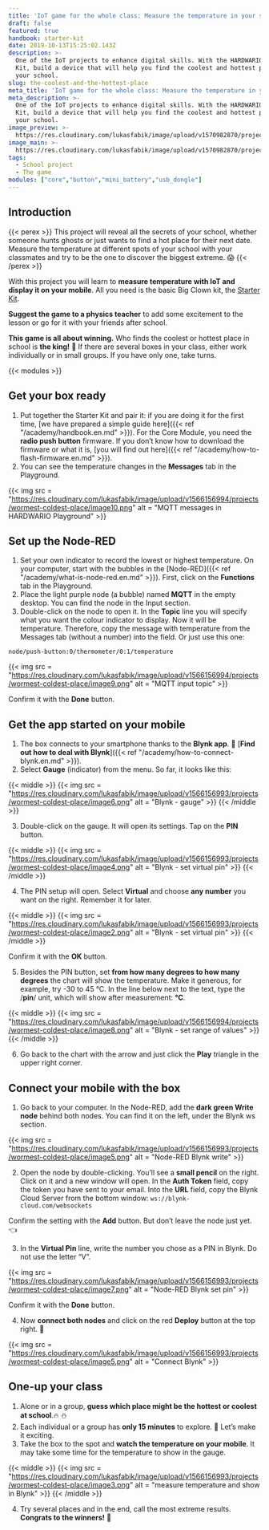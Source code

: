 ```yaml
---
title: 'IoT game for the whole class: Measure the temperature in your school'
draft: false
featured: true
handbook: starter-kit
date: 2019-10-13T15:25:02.143Z
description: >-
  One of the IoT projects to enhance digital skills. With the HARDWARIO Starter
  Kit, build a device that will help you find the coolest and hottest place in
  your school.
slug: the-coolest-and-the-hottest-place
meta_title: 'IoT game for the whole class: Measure the temperature in your school'
meta_description: >-
  One of the IoT projects to enhance digital skills. With the HARDWARIO Starter
  Kit, build a device that will help you find the coolest and hottest place in
  your school.
image_preview: >-
  https://res.cloudinary.com/lukasfabik/image/upload/v1570982870/projects/wormest-coldest-place/7-ilustrace-zmer-nejteplejsi-misto-ve-skole.png
image_main: >-
  https://res.cloudinary.com/lukasfabik/image/upload/v1570982870/projects/wormest-coldest-place/7-ilustrace-zmer-nejteplejsi-misto-ve-skole.png
tags:
  - School project
  - The game
modules: ["core","button","mini_battery","usb_dongle"]
---
```

## Introduction

{{< perex >}}
 This project will reveal all the secrets of your school, whether someone hunts ghosts or just wants to find a hot place for their next date. Measure the temperature at different spots of your school with your classmates and try to be the one to discover the biggest extreme. 😱
{{< /perex >}}

With this project you will learn to **measure temperature with IoT and display it on your mobile**. All you need is the basic Big Clown kit, the [Starter Kit](https://shop.hardwario.com/starter-kit/).

**Suggest the game to a physics teacher** to add some excitement to the lesson or go for it with your friends after school.

**This game is all about winning.** Who finds the coolest or hottest place in school is **the king!** 👑 If there are several boxes in your class, either work individually or in  small groups. If you have only one, take turns.

{{< modules >}}

## Get your box ready

1. Put together the Starter Kit and pair it: if you are doing it for the first time, [we have prepared a simple guide here]({{< ref "/academy/handbook.en.md" >}}). For the Core Module, you need the **radio push button** firmware. If you don’t know how to download the firmware or what it is, [you will find out here]({{< ref "/academy/how-to-flash-firmware.en.md" >}}).
2. You can see the temperature changes in the **Messages** tab in the Playground.

{{< img src = "https://res.cloudinary.com/lukasfabik/image/upload/v1566156994/projects/wormest-coldest-place/image10.png" alt = "MQTT messages in HARDWARIO Playground" >}}

## Set up the Node-RED

1. Set your own indicator to record the lowest or highest temperature. On your computer, start with the bubbles in the [Node-RED]({{< ref "/academy/what-is-node-red.en.md" >}}). First, click on the **Functions** tab in the Playground.
2. Place the light purple node (a bubble) named **MQTT** in the empty desktop.  You can find the node in the Input section.
3. Double-click on the node to open it. In the **Topic** line you will specify what you want the colour indicator to display. Now it will be temperature. Therefore, copy the message with temperature from the Messages tab (without a number) into the field. Or just use this one:


```
node/push-button:0/thermometer/0:1/temperature
```

{{< img src = "https://res.cloudinary.com/lukasfabik/image/upload/v1566156994/projects/wormest-coldest-place/image9.png" alt = "MQTT input topic" >}}

Confirm it with the **Done** button.

## Get the app started on your mobile

1. The box connects to your smartphone thanks to the **Blynk app**. 📱 [**Find out how to deal with Blynk**]({{< ref "/academy/how-to-connect-blynk.en.md" >}}).
2. Select **Gauge** (indicator) from the menu. So far, it looks like this:

{{< middle >}}
{{< img src = "https://res.cloudinary.com/lukasfabik/image/upload/v1566156993/projects/wormest-coldest-place/image6.png" alt = "Blynk - gauge" >}}
{{< /middle >}}

3. Double-click on the gauge. It will open its settings. Tap on the **PIN** button.

{{< middle >}}
{{< img src = "https://res.cloudinary.com/lukasfabik/image/upload/v1566156993/projects/wormest-coldest-place/image4.png" alt = "Blynk - set virtual pin" >}}
{{< /middle >}}

4. The PIN setup will open. Select **Virtual** and choose **any number** you want on the right. Remember it for later.

{{< middle >}}
{{< img src = "https://res.cloudinary.com/lukasfabik/image/upload/v1566156993/projects/wormest-coldest-place/image2.png" alt = "Blynk - set virtual pin" >}}
{{< /middle >}}

Confirm it with the **OK** button.

5. Besides the PIN button, set **from how many degrees to how many degrees** the chart will show the temperature. Make it generous, for example, try -30 to 45 °C.
   In the line below next to the text, type the /**pin**/ unit, which will show after measurement: **°C**.

{{< middle >}}
{{< img src = "https://res.cloudinary.com/lukasfabik/image/upload/v1566156994/projects/wormest-coldest-place/image8.png" alt = "Blynk - set range of values" >}}
{{< /middle >}}

6. Go back to the chart with the arrow and just click the **Play** triangle in the upper right corner.

## Connect your mobile with the box

1. Go back to your computer. In the Node-RED, add the **dark green Write node** behind both nodes. You can find it on the left, under the Blynk ws section.

{{< img src = "https://res.cloudinary.com/lukasfabik/image/upload/v1566156993/projects/wormest-coldest-place/image5.png" alt = "Node-RED Blynk write" >}}

2. Open the node by double-clicking. You’ll see a **small pencil** on the right. Click on it and a new window will open. In the **Auth Token** field, copy the token you have sent to your email. Into the **URL** field, copy the Blynk Cloud Server from the bottom window: `ws://blynk-cloud.com/websockets`

Confirm the setting with the **Add** button. But don’t leave the node just yet. 👈

3. In the **Virtual Pin** line, write the number you chose as a PIN in Blynk. Do not use the letter “V”.

{{< img src = "https://res.cloudinary.com/lukasfabik/image/upload/v1566156993/projects/wormest-coldest-place/image7.png" alt = "Node-RED Blynk set pin" >}}

Confirm it with the **Done** button.

4.  Now **connect both nodes** and click on the red **Deploy** button at the top right. 🚨

{{< img src = "https://res.cloudinary.com/lukasfabik/image/upload/v1566156993/projects/wormest-coldest-place/image5.png" alt = "Connect Blynk" >}}

##  One-up your class

1. Alone or in a group, **guess which place might be the hottest or coolest at school**.🔥 ⛄
2. Each individual or a group has **only 15 minutes** to explore. 🔦 Let’s make it exciting.
3. Take the box to the spot and **watch the temperature on your mobile**. It may take some time for the temperature to show in the gauge.

{{< middle >}}
{{< img src = "https://res.cloudinary.com/lukasfabik/image/upload/v1566156993/projects/wormest-coldest-place/image3.png" alt = "measure temperature and show in Blynk" >}}
{{< /middle >}}

4. Try several places and in the end, call the most extreme results. **Congrats to the winners!** 🎇
